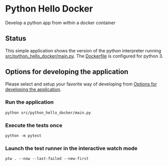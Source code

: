 # Python Hello Docker

Develop a python app from within a docker container

## Status

This simple application shows the version of the python interpreter running [src/python_hello_docker/main.py](./src/python_hello_docker/main.py). The [Dockerfile](./Dockerfile) is configured for python 3.

## Options for developing the application

Please select and setup your favorite way of developing from [Options for developing the application](./docs/options-for-developing.md).

### Run the application

```shell
python src/python_hello_docker/main.py
```

### Execute the tests once

```shell
python -m pytest
```

### Launch the test runner in the interactive watch mode

```shell
ptw . --now --last-failed --new-first
```
